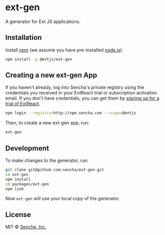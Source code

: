 # ext-gen
A generator for Ext JS applications.

## Installation

Install [npm](https://www.npmjs.com/) (we assume you have pre-installed [node.js](https://nodejs.org/)).

```bash
npm install -g @extjs/ext-gen
```

## Creating a new ext-gen App

If you haven't already, log into Sencha's private registry using the credentials you received in your ExtReact trial or subscription activation email. If you don't have credentials, you can get them by [signing up for a trial of ExtReact](https://www.sencha.com/products/extreact/evaluate/).

```bash
npm login --registry=http://npm.sencha.com --scope=@extjs
```

Then, to create a new ext-gen app, run:

```bash
ext-gen
```

## Development

To make changes to the generator, run:

```bash
git clone git@github.com:sencha/ext-gen.git
cd ext-gen
npm install
cd packages/ext-gen
npm link
```

Now `ext-gen` will use your local copy of the generator.

## License

MIT © [Sencha, Inc.](https://www.sencha.com/)
